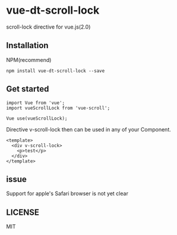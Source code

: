 # vue-dt-scroll-lock
scroll-lock directive for vue.js(2.0)

## Installation
NPM(recommend)
```
npm install vue-dt-scroll-lock --save
```
## Get started
```
import Vue from 'vue';
import vueScrollLock from 'vue-scroll';

Vue use(vueScrollLock);
```
Directive v-scroll-lock then can be used in any of your Component.
```
<template>
  <div v-scroll-lock>
    <p>test</p>
  </div>
</template>
```
## issue
Support for apple's Safari browser is not yet clear
## LICENSE
MIT